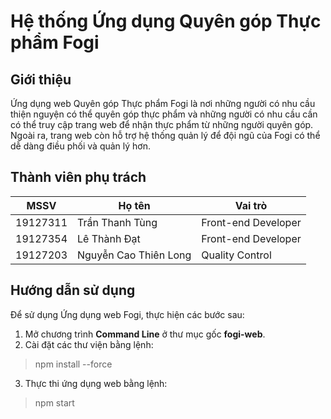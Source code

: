 # Hệ thống Ứng dụng Quyên góp Thực phẩm Fogi

## Giới thiệu
Ứng dụng web Quyên góp Thực phẩm Fogi là nơi những người có nhu cầu thiện nguyện có thể quyên góp thực phẩm và những người có nhu cầu cần có thể truy cập trang web để nhận thực phẩm từ những người quyên góp.
Ngoài ra, trang web còn hỗ trợ hệ thống quản lý để đội ngũ của Fogi có thể dễ dàng điều phối và quản lý hơn.

## Thành viên phụ trách
| MSSV     | Họ tên                | Vai trò             |
| -------- | --------------------- | ------------------- |
| 19127311 | Trần Thanh Tùng       | Front-end Developer |
| 19127354 | Lê Thành Đạt          | Front-end Developer |
| 19127203 | Nguyễn Cao Thiên Long | Quality Control     |

## Hướng dẫn sử dụng

Để sử dụng Ứng dụng web Fogi, thực hiện các bước sau:
1. Mở chương trình **Command Line** ở thư mục gốc **fogi-web**.
2. Cài đặt các thư viện bằng lệnh:
> npm install --force
3. Thực thi ứng dụng web bằng lệnh:
> npm start